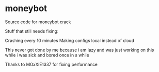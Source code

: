 # moneybot

Source code for moneybot crack

Stuff that still needs fixing:

Crashing every 10 minutes
Making configs local instead of cloud

This never got done by me because i am lazy and was just working on this while i was sick and bored once in a while

Thanks to MOxXiE1337 for fixing performance